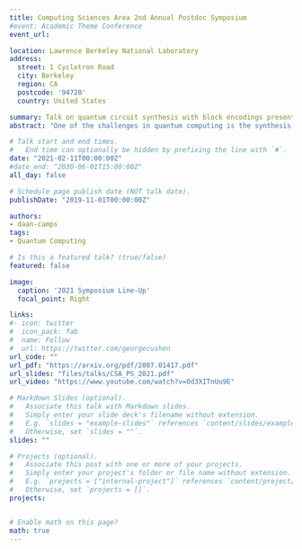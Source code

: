 ```yaml
---
title: Computing Sciences Area 2nd Annual Postdoc Symposium
#event: Academic Theme Conference
event_url: 

location: Lawrence Berkeley National Laboratory
address:
  street: 1 Cyclotron Road
  city: Berkeley
  region: CA
  postcode: '94720'
  country: United States

summary: Talk on quantum circuit synthesis with block encodings presented at 2021 CS area postdoc symposium
abstract: "One of the challenges in quantum computing is the synthesis of unitary operators into quantum circuits with polylogarithmic gate complexity. Exact synthesis of generic unitaries requires an exponential number of gates in general. We propose a novel approximate quantum circuit synthesis technique by relaxing the unitary constraints and interchanging them for ancilla qubits via block encodings. This approach combines smaller block encodings, which are easier to synthesize, into quantum circuits for larger operators. Due to the use of block encodings, our technique is not limited to unitary operators and can be applied for the synthesis of arbitrary operators. We show that operators which can be approximated by a canonical polyadic expression with a polylogarithmic number of terms can be synthesized with polylogarithmic gate complexity with respect to the matrix dimension."

# Talk start and end times.
#   End time can optionally be hidden by prefixing the line with `#`.
date: "2021-02-11T00:00:00Z"
#date_end: "2030-06-01T15:00:00Z"
all_day: false

# Schedule page publish date (NOT talk date).
publishDate: "2019-11-01T00:00:00Z"

authors:
- daan-camps
tags:
- Quantum Computing

# Is this a featured talk? (true/false)
featured: false

image:
  caption: '2021 Symposium Line-Up'
  focal_point: Right

links:
#- icon: twitter
#  icon_pack: fab
#  name: Follow
#  url: https://twitter.com/georgecushen
url_code: ""
url_pdf: "https://arxiv.org/pdf/2007.01417.pdf"
url_slides: "files/talks/CSA_PS_2021.pdf"
url_video: "https://www.youtube.com/watch?v=Od3XITnUu9E"

# Markdown Slides (optional).
#   Associate this talk with Markdown slides.
#   Simply enter your slide deck's filename without extension.
#   E.g. `slides = "example-slides"` references `content/slides/example-slides.md`.
#   Otherwise, set `slides = ""`.
slides: ""

# Projects (optional).
#   Associate this post with one or more of your projects.
#   Simply enter your project's folder or file name without extension.
#   E.g. `projects = ["internal-project"]` references `content/project/deep-learning/index.md`.
#   Otherwise, set `projects = []`.
projects:


# Enable math on this page?
math: true
---
```

